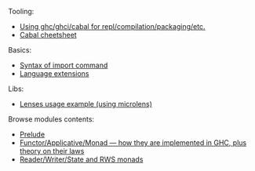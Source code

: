 Tooling:
* [Using ghc/ghci/cabal for repl/compilation/packaging/etc.](https://github.com/rmnavr/hs_study/blob/main/chsheet/tooling_basic.md)
* [Cabal cheetsheet](https://github.com/rmnavr/hs_study/blob/main/chsheet/tooling_cabal.md)

Basics:
* [Syntax of import command](https://github.com/rmnavr/hs_study/blob/main/chsheet/syntax1_imports.hs)
* [Language extensions](https://github.com/rmnavr/hs_study/blob/main/chsheet/syntax2_extensions.hs)

Libs:
* [Lenses usage example (using microlens)](https://github.com/rmnavr/hs_study/blob/main/chsheet/lib_microlens.hs)

Browse modules contents:
* [Prelude](https://github.com/rmnavr/hs_study/blob/main/chsheet/browse_Prelude.hs)
* [Functor/Applicative/Monad — how they are implemented in GHC, plus theory on their laws](https://github.com/rmnavr/hs_study/blob/main/chsheet/browse_Monads.hs)
* [Reader/Writer/State and RWS monads](https://github.com/rmnavr/hs_study/blob/main/chsheet/browse_RWS.hs)

